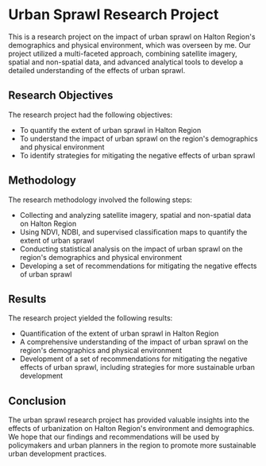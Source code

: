 # Urban Sprawl Research Project
This is a research project on the impact of urban sprawl on Halton Region's demographics and physical environment, which was overseen by me. Our project utilized a multi-faceted approach, combining satellite imagery, spatial and non-spatial data, and advanced analytical tools to develop a detailed understanding of the effects of urban sprawl.

## Research Objectives
The research project had the following objectives:

- To quantify the extent of urban sprawl in Halton Region
- To understand the impact of urban sprawl on the region's demographics and physical environment
- To identify strategies for mitigating the negative effects of urban sprawl

## Methodology
The research methodology involved the following steps:

- Collecting and analyzing satellite imagery, spatial and non-spatial data on Halton Region
- Using NDVI, NDBI, and supervised classification maps to quantify the extent of urban sprawl
- Conducting statistical analysis on the impact of urban sprawl on the region's demographics and physical environment
- Developing a set of recommendations for mitigating the negative effects of urban sprawl

## Results
The research project yielded the following results:

- Quantification of the extent of urban sprawl in Halton Region
- A comprehensive understanding of the impact of urban sprawl on the region's demographics and physical environment
- Development of a set of recommendations for mitigating the negative effects of urban sprawl, including strategies for more sustainable urban development

## Conclusion
The urban sprawl research project has provided valuable insights into the effects of urbanization on Halton Region's environment and demographics. We hope that our findings and recommendations will be used by policymakers and urban planners in the region to promote more sustainable urban development practices.
